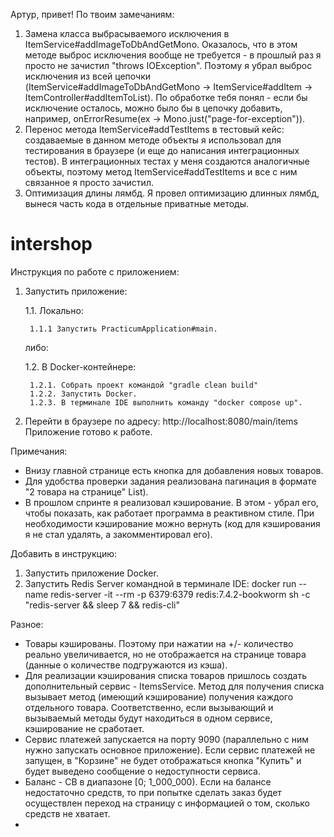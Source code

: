Артур, привет!
По твоим замечаниям:
1. Замена класса выбрасываемого исключения в ItemService#addImageToDbAndGetMono.
Оказалось, что в этом методе выброс исключения вообще не требуется - в прошлый раз я просто не зачистил "throws IOException".
Поэтому я убрал выброс исключения из всей цепочки (ItemService#addImageToDbAndGetMono -> ItemService#addItem -> ItemController#addItemToList).
По обработке тебя понял - если бы исключение осталось, можно было бы в цепочку добавить, например, onErrorResume(ex -> Mono.just("page-for-exception")).
2. Перенос метода ItemService#addTestItems в тестовый кейс: создаваемые в данном методе объекты я использовал для тестирования в браузере (и еще до написания интеграционных тестов).
В интеграционных тестах у меня создаются аналогичные объекты, поэтому метод ItemService#addTestItems и все с ним связанное я просто зачистил.
3. Оптимизация длины лямбд.
Я провел оптимизацию длинных лямбд, вынеся часть кода в отдельные приватные методы.

# intershop

Инструкция по работе с приложением:
1. Запустить приложение:

    1.1. Локально:

        1.1.1 Запустить PracticumApplication#main.
    либо:

    1.2. В Docker-контейнере:

        1.2.1. Собрать проект командой "gradle clean build"
        1.2.2. Запустить Docker.
        1.2.3. В терминале IDE выполнить команду "docker compose up".
2. Перейти в браузере по адресу: http://localhost:8080/main/items
Приложение готово к работе.

Примечания:
- Внизу главной странице есть кнопка для добавления новых товаров.
- Для удобства проверки задания реализована пагинация в формате "2 товара на странице" List).
- В прошлом спринте я реализовал кэширование. В этом - убрал его, чтобы показать, как работает программа в реактивном стиле. При необходимости кэширование можно вернуть (код для кэширования я не стал удалять, а закомментировал его).


Добавить в инструкцию:
1. Запустить приложение Docker.
2. Запустить Redis Server командной в терминале IDE: 
docker run --name redis-server -it --rm -p 6379:6379 redis:7.4.2-bookworm sh -c "redis-server && sleep 7 && redis-cli"

Разное:
- Товары кэшированы. Поэтому при нажатии на +/- количество реально увеличивается, но не отображается на странице товара (данные о количестве подгружаются из кэша).
- Для реализации кэширования списка товаров пришлось создать дополнительный сервис - ItemsService. Метод для получения списка вызывает метод (имеющий кэширование)
получения каждого отдельного товара. Соответственно, если вызывающий и вызываемый методы будут находиться в одном сервисе, кэширование не сработает.
- Сервис платежей запускается на порту 9090 (параллельно с ним нужно запускать основное приложение). Если сервис платежей не запущен, в "Корзине" не будет отображаться кнопка "Купить" и будет выведено сообщение о недоступности сервиса.
- Баланс - СВ в диапазоне [0; 1_000_000). Если на балансе недостаточно средств, то при попытке сделать заказ будет осуществлен переход на страницу с информацией о том, сколько средств не хватает.
- 